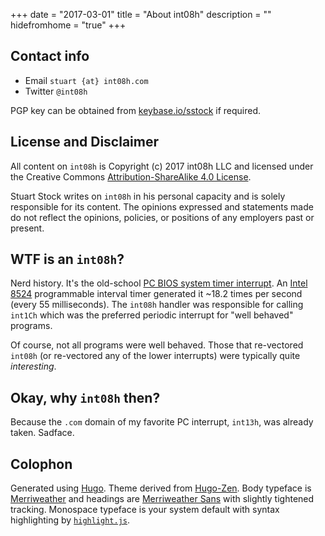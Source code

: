 +++
date = "2017-03-01"
title = "About int08h"
description = ""
hidefromhome = "true"
+++

## Contact info

* Email `stuart {at} int08h.com`
* Twitter `@int08h`

PGP key can be obtained from [keybase.io/sstock](https://keybase.io/sstock) if required.


## License and Disclaimer

All content on `int08h` is Copyright (c) 2017 int08h LLC and licensed under the Creative Commons 
[Attribution-ShareAlike 4.0 License](https://creativecommons.org/licenses/by-sa/4.0/legalcode). 


Stuart Stock writes on `int08h` in his personal capacity and is solely responsible for its content. 
The opinions expressed and statements made do not reflect the opinions, policies, or positions of any 
employers past or present. 

## WTF is an `int08h`?

Nerd history. It's the old-school [PC BIOS system timer interrupt](http://www.delorie.com/djgpp/doc/rbinter/id/48/0.html). 
An [Intel 8524](http://wiki.osdev.org/Programmable_Interval_Timer) programmable interval timer generated it ~18.2 times 
per second (every 55 milliseconds). The `int08h` handler was responsible for calling `int1Ch` which was the preferred 
periodic interrupt for "well behaved" programs. 

Of course, not all programs were well behaved. Those that re-vectored `int08h` (or re-vectored any of the lower interrupts) 
were typically quite *interesting*.


## Okay, why `int08h` then?

Because the `.com` domain of my favorite PC interrupt, `int13h`, was already taken. Sadface.

## Colophon

Generated using [Hugo](https://gohugo.io/). Theme derived from [Hugo-Zen](https://github.com/rakuishi/hugo-zen).
Body typeface is [Merriweather](https://fonts.google.com/specimen/Merriweather) and headings are 
[Merriweather Sans](https://fonts.google.com/specimen/Merriweather+Sans) with slightly tightened tracking. Monospace
typeface is your system default with syntax highlighting by [`highlight.js`](https://highlightjs.org/).

